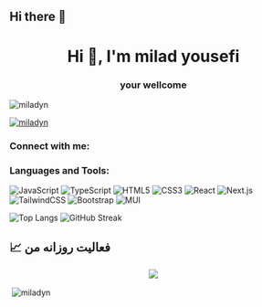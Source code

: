 ## Hi there 👋

<h1 align="center">Hi 👋, I'm milad yousefi</h1>
<h3 align="center">your wellcome</h3>

<p align="left"> <img src="https://komarev.com/ghpvc/?username=miladyn&label=Profile%20views&color=0e75b6&style=flat" alt="miladyn" /> </p>

<p align="left"> <a href="https://github.com/ryo-ma/github-profile-trophy"><img src="https://github-profile-trophy.vercel.app/?username=miladyn" alt="miladyn" /></a> </p>

<h3 align="left">Connect with me:</h3>
<p align="left">
</p>

<h3 align="left">Languages and Tools:</h3>

![JavaScript](https://img.shields.io/badge/JavaScript-F7DF1E?style=for-the-badge&logo=javascript&logoColor=black)
![TypeScript](https://img.shields.io/badge/TypeScript-3178C6?style=for-the-badge&logo=typescript&logoColor=white)
![HTML5](https://img.shields.io/badge/HTML5-E34F26?style=for-the-badge&logo=html5&logoColor=white)
![CSS3](https://img.shields.io/badge/CSS3-1572B6?style=for-the-badge&logo=css3&logoColor=white)
![React](https://img.shields.io/badge/React-20232A?style=for-the-badge&logo=react&logoColor=61DAFB)
![Next.js](https://img.shields.io/badge/Next.js-000000?style=for-the-badge&logo=nextdotjs&logoColor=white)
![TailwindCSS](https://img.shields.io/badge/TailwindCSS-38B2AC?style=for-the-badge&logo=tailwind-css&logoColor=white)
![Bootstrap](https://img.shields.io/badge/Bootstrap-7952B3?style=for-the-badge&logo=bootstrap&logoColor=white)
![MUI](https://img.shields.io/badge/MUI-007FFF?style=for-the-badge&logo=mui&logoColor=white)

![Top Langs](https://github-readme-stats.vercel.app/api/top-langs/?username=miladYn&exclude_repo=miladYn&layout=compact&theme=radical)
![GitHub Streak](https://github-readme-streak-stats.herokuapp.com/?user=miladyn&theme=radical)

## 📈 فعالیت روزانه من

<p align="center">
  <img src="https://github-readme-activity-graph.vercel.app/graph?username=miladyn&theme=react-dark&area=true&hide_border=true" />
</p>


<p>&nbsp;<img align="center" src="https://github-readme-stats.vercel.app/api?username=miladyn&show_icons=true&locale=en" alt="miladyn" /></p>
